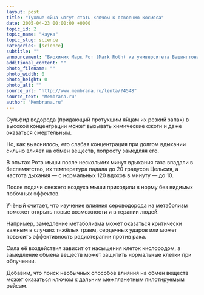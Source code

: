 ```yaml
---
layout: post
title: "Тухлые яйца могут стать ключом к освоению космоса"
date: 2005-04-23 00:00:00 +0000
topic_id: 2
topic_name: "Наука"
topic_slug: science
categories: [science]
subtitle: ""
announcement: "Биохимик Марк Рот (Mark Roth) из университета Вашингтона (University of Washington) открыл, что слабая концентрация газа сульфида водорода (сероводорода), подаваемого в лёгкие мышей, приводит их в состояние близкое к гибернации."
additional_content: ""
photo_filename: ""
photo_width: 0
photo_height: 0
photo_alt: ""
source_url: "http://www.membrana.ru/lenta/?4548"
source_text: "Membrana.ru"
author: "Membrana.ru"
---
```

Сульфид водорода (придающий протухшим яйцам их резкий запах) в высокой концентрации может вызывать химические ожоги и даже оказаться смертельным.

Но, как выяснилось, его слабая концентрация при долгом вдыхании сильно влияет на обмен веществ, попросту замедляя его.

В опытах Рота мыши после нескольких минут вдыхания газа впадали в беспамятство, их температура падала до 20 градусов Цельсия, а частота дыхания — с нормальных 120 вдохов в минуту — до 10.

После подачи свежего воздуха мыши приходили в норму без видимых побочных эффектов.

Учёный считает, что изучение влияния сероводорода на метаболизм поможет открыть новые возможности и в терапии людей.

Например, замедление метаболизма может оказаться критически важным в случаях тяжёлых травм, сердечных ударов или может повысить эффективность радиотерапии против рака.

Сила её воздействия зависит от насыщения клеток кислородом, а замедление обмена веществ может защитить нормальные клетки при облучении.

Добавим, что поиск необычных способов влияния на обмен веществ может оказаться ключом к дальним межпланетным пилотируемым рейсам.
